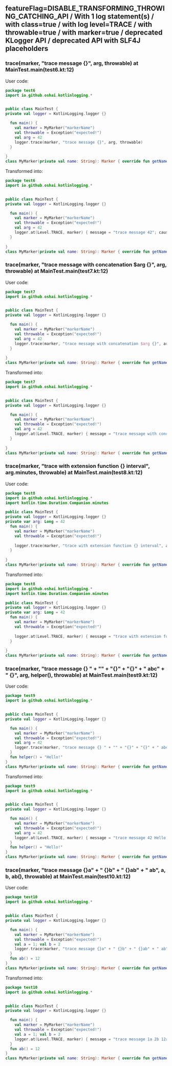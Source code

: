 ## featureFlag=DISABLE_TRANSFORMING_THROWING_CATCHING_API / With 1 log statement(s) / with class=true / with log level=TRACE / with throwable=true / with marker=true / deprecated KLogger API / deprecated API with SLF4J placeholders



###  trace(marker, "trace message {}", arg, throwable) at MainTest.main(test6.kt:12)

User code:
```kotlin
package test6
import io.github.oshai.kotlinlogging.*


public class MainTest {
private val logger = KotlinLogging.logger {}

  fun main() {
    val marker = MyMarker("markerName")
    val throwable = Exception("expected!")
    val arg = 42
    logger.trace(marker, "trace message {}", arg, throwable)
  }
  
}
class MyMarker(private val name: String): Marker { override fun getName() = name }

```
  
Transformed into:
```kotlin
package test6
import io.github.oshai.kotlinlogging.*


public class MainTest {
private val logger = KotlinLogging.logger {}

  fun main() {
    val marker = MyMarker("markerName")
    val throwable = Exception("expected!")
    val arg = 42
    logger.at(Level.TRACE, marker) { message = "trace message 42"; cause = throwable; internalCompilerData = KLoggingEventBuilder.InternalCompilerData(messageTemplate = ""trace message {}"", className = "test6.MainTest", methodName = "main", fileName = "test6.kt", lineNumber = 12)
  }
  
}
class MyMarker(private val name: String): Marker { override fun getName() = name }

```

###  trace(marker, "trace message with concatenation $arg {}", arg, throwable) at MainTest.main(test7.kt:12)

User code:
```kotlin
package test7
import io.github.oshai.kotlinlogging.*


public class MainTest {
private val logger = KotlinLogging.logger {}

  fun main() {
    val marker = MyMarker("markerName")
    val throwable = Exception("expected!")
    val arg = 42
    logger.trace(marker, "trace message with concatenation $arg {}", arg, throwable)
  }
  
}
class MyMarker(private val name: String): Marker { override fun getName() = name }

```
  
Transformed into:
```kotlin
package test7
import io.github.oshai.kotlinlogging.*


public class MainTest {
private val logger = KotlinLogging.logger {}

  fun main() {
    val marker = MyMarker("markerName")
    val throwable = Exception("expected!")
    val arg = 42
    logger.at(Level.TRACE, marker) { message = "trace message with concatenation 42 42"; cause = throwable; internalCompilerData = KLoggingEventBuilder.InternalCompilerData(messageTemplate = ""trace message with concatenation $arg {}"", className = "test7.MainTest", methodName = "main", fileName = "test7.kt", lineNumber = 12)
  }
  
}
class MyMarker(private val name: String): Marker { override fun getName() = name }

```

###  trace(marker, "trace with extension function {} interval", arg.minutes, throwable) at MainTest.main(test8.kt:12)

User code:
```kotlin
package test8
import io.github.oshai.kotlinlogging.*
import kotlin.time.Duration.Companion.minutes

public class MainTest {
private val logger = KotlinLogging.logger {}
private var arg: Long = 42
  fun main() {
    val marker = MyMarker("markerName")
    val throwable = Exception("expected!")
    
    logger.trace(marker, "trace with extension function {} interval", arg.minutes, throwable)
  }
  
}
class MyMarker(private val name: String): Marker { override fun getName() = name }

```
  
Transformed into:
```kotlin
package test8
import io.github.oshai.kotlinlogging.*
import kotlin.time.Duration.Companion.minutes

public class MainTest {
private val logger = KotlinLogging.logger {}
private var arg: Long = 42
  fun main() {
    val marker = MyMarker("markerName")
    val throwable = Exception("expected!")
    
    logger.at(Level.TRACE, marker) { message = "trace with extension function 42m interval"; cause = throwable; internalCompilerData = KLoggingEventBuilder.InternalCompilerData(messageTemplate = ""trace with extension function {} interval"", className = "test8.MainTest", methodName = "main", fileName = "test8.kt", lineNumber = 12)
  }
  
}
class MyMarker(private val name: String): Marker { override fun getName() = name }

```

###  trace(marker, "trace message {} " + "" + "{}" + "{}" + " abc" + " {}", arg, helper(), throwable) at MainTest.main(test9.kt:12)

User code:
```kotlin
package test9
import io.github.oshai.kotlinlogging.*


public class MainTest {
private val logger = KotlinLogging.logger {}

  fun main() {
    val marker = MyMarker("markerName")
    val throwable = Exception("expected!")
    val arg = 42
    logger.trace(marker, "trace message {} " + "" + "{}" + "{}" + " abc" + " {}", arg, helper(), throwable)
  }
  fun helper() = "Hello!"
}
class MyMarker(private val name: String): Marker { override fun getName() = name }

```
  
Transformed into:
```kotlin
package test9
import io.github.oshai.kotlinlogging.*


public class MainTest {
private val logger = KotlinLogging.logger {}

  fun main() {
    val marker = MyMarker("markerName")
    val throwable = Exception("expected!")
    val arg = 42
    logger.at(Level.TRACE, marker) { message = "trace message 42 Hello!java.lang.Exception: expected! abc {}"; internalCompilerData = KLoggingEventBuilder.InternalCompilerData(messageTemplate = ""trace message {} " + "" + "{}" + "{}" + " abc" + " {}"", className = "test9.MainTest", methodName = "main", fileName = "test9.kt", lineNumber = 12)
  }
  fun helper() = "Hello!"
}
class MyMarker(private val name: String): Marker { override fun getName() = name }

```

###  trace(marker, "trace message {}a" + " {}b" + " {}ab" + " ab", a, b, ab(), throwable) at MainTest.main(test10.kt:12)

User code:
```kotlin
package test10
import io.github.oshai.kotlinlogging.*


public class MainTest {
private val logger = KotlinLogging.logger {}

  fun main() {
    val marker = MyMarker("markerName")
    val throwable = Exception("expected!")
    val a = 1; val b = 2
    logger.trace(marker, "trace message {}a" + " {}b" + " {}ab" + " ab", a, b, ab(), throwable)
  }
  fun ab() = 12
}
class MyMarker(private val name: String): Marker { override fun getName() = name }

```
  
Transformed into:
```kotlin
package test10
import io.github.oshai.kotlinlogging.*


public class MainTest {
private val logger = KotlinLogging.logger {}

  fun main() {
    val marker = MyMarker("markerName")
    val throwable = Exception("expected!")
    val a = 1; val b = 2
    logger.at(Level.TRACE, marker) { message = "trace message 1a 2b 12ab ab"; cause = throwable; internalCompilerData = KLoggingEventBuilder.InternalCompilerData(messageTemplate = ""trace message {}a" + " {}b" + " {}ab" + " ab"", className = "test10.MainTest", methodName = "main", fileName = "test10.kt", lineNumber = 12)
  }
  fun ab() = 12
}
class MyMarker(private val name: String): Marker { override fun getName() = name }

```
